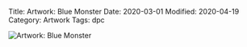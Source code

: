 Title: Artwork: Blue Monster
Date: 2020-03-01
Modified: 2020-04-19
Category: Artwork
Tags: dpc

![Artwork: Blue Monster]({static}/images/artwork/2020-03-01-dpc-artwork-3.jpg)

